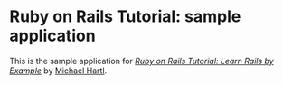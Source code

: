 # Ruby on Rails Tutorial: sample application

This is the sample application for 
[*Ruby on Rails Tutorial: Learn Rails by Example*](http://railstutorial.org/) 
by [Michael Hartl](http://michaelhartl.com/).
